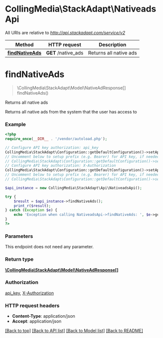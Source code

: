# CollingMedia\StackAdapt\NativeadsApi

All URIs are relative to *http://api.stackadapt.com/service/v2*

Method | HTTP request | Description
------------- | ------------- | -------------
[**findNativeAds**](NativeadsApi.md#findNativeAds) | **GET** /native_ads | Returns all native ads


# **findNativeAds**
> \CollingMedia\StackAdapt\Model\NativeAdResponse[] findNativeAds()

Returns all native ads

Returns all native ads from the system that the user has access to

### Example
```php
<?php
require_once(__DIR__ . '/vendor/autoload.php');

// Configure API key authorization: api_key
CollingMedia\StackAdapt\Configuration::getDefaultConfiguration()->setApiKey('api_key', 'YOUR_API_KEY');
// Uncomment below to setup prefix (e.g. Bearer) for API key, if needed
// CollingMedia\StackAdapt\Configuration::getDefaultConfiguration()->setApiKeyPrefix('api_key', 'Bearer');
// Configure API key authorization: X-Authorization
CollingMedia\StackAdapt\Configuration::getDefaultConfiguration()->setApiKey('X-Authorization', 'YOUR_API_KEY');
// Uncomment below to setup prefix (e.g. Bearer) for API key, if needed
// CollingMedia\StackAdapt\Configuration::getDefaultConfiguration()->setApiKeyPrefix('X-Authorization', 'Bearer');

$api_instance = new CollingMedia\StackAdapt\Api\NativeadsApi();

try {
    $result = $api_instance->findNativeAds();
    print_r($result);
} catch (Exception $e) {
    echo 'Exception when calling NativeadsApi->findNativeAds: ', $e->getMessage(), PHP_EOL;
}
?>
```

### Parameters
This endpoint does not need any parameter.

### Return type

[**\CollingMedia\StackAdapt\Model\NativeAdResponse[]**](../Model/NativeAdResponse.md)

### Authorization

[api_key](../../README.md#api_key), [X-Authorization](../../README.md#X-Authorization)

### HTTP request headers

 - **Content-Type**: application/json
 - **Accept**: application/json

[[Back to top]](#) [[Back to API list]](../../README.md#documentation-for-api-endpoints) [[Back to Model list]](../../README.md#documentation-for-models) [[Back to README]](../../README.md)

